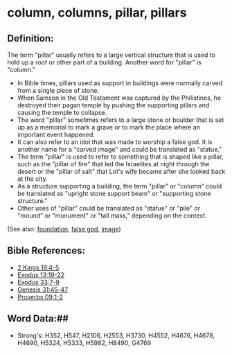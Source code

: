 # column, columns, pillar, pillars  #

## Definition: ##

The term "pillar" usually refers to a large vertical structure that is used to hold up a roof or other part of a building. Another word for "pillar" is "column."

* In Bible times, pillars used as support in buildings were normally carved from a single piece of stone.
* When Samson in the Old Testament was captured by the Philistines, he destroyed their pagan temple by pushing the supporting pillars and causing the temple to collapse.
* The word "pillar" sometimes refers to a large stone or boulder that is set up as a memorial to mark a grave or to mark the place where an important event happened.
* It can also refer to an idol that was made to worship a false god. It is another name for a "carved image" and could be translated as "statue."
* The term "pillar" is used to refer to something that is shaped like a pillar, such as the "pillar of fire" that led the Israelites at night through the desert or the "pillar of salt" that Lot's wife became after she looked back at the city.
* As a structure supporting a building, the term "pillar" or "column" could be translated as "upright stone support beam" or "supporting stone structure."
* Other uses of "pillar" could be translated as "statue" or "pile" or "mound" or "monument" or "tall mass," depending on the context.

(See also: [foundation](foundation.md), [false god](../kt/falsegod.md), [image](image.md))

## Bible References: ##

* [2 Kings 18:4-5](rc://en/tn/help/2ki/18/04)
* [Exodus 13:19-22](rc://en/tn/help/exo/13/19)
* [Exodus 33:7-9](rc://en/tn/help/exo/33/07)
* [Genesis 31:45-47](rc://en/tn/help/gen/31/45)
* [Proverbs 09:1-2](rc://en/tn/help/pro/09/01)

## Word Data:##

* Strong's: H352, H547, H2106, H2553, H3730, H4552, H4676, H4678, H4690, H5324, H5333, H5982, H8490, G4769
